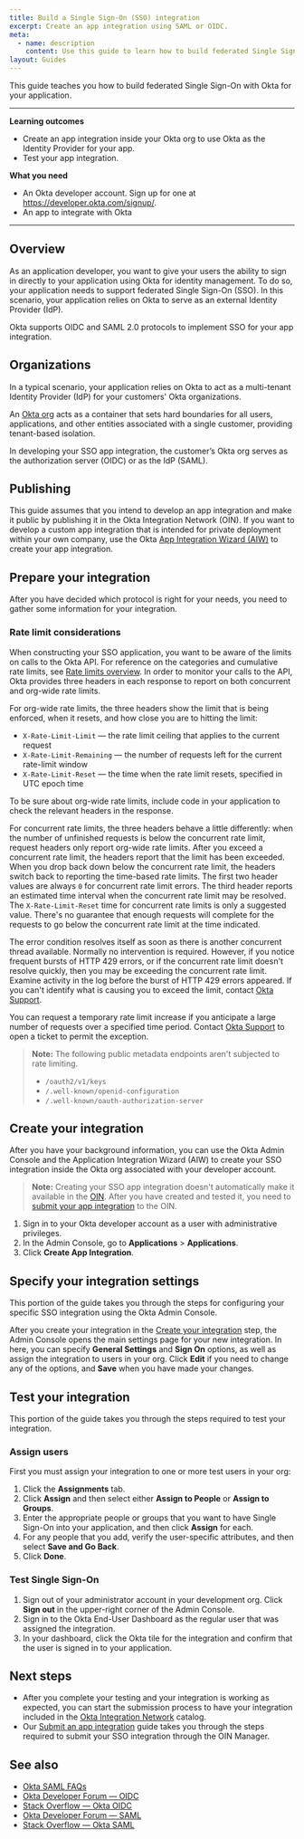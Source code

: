 ```yaml
---
title: Build a Single Sign-On (SSO) integration
excerpt: Create an app integration using SAML or OIDC.
meta:
  - name: description
    content: Use this guide to learn how to build federated Single Sign-On into your Okta integration.
layout: Guides
---
```


This guide teaches you how to build federated Single Sign-On with Okta for your application.

---

**Learning outcomes**

* Create an app integration inside your Okta org to use Okta as the Identity Provider for your app.
* Test your app integration.

**What you need**

* An Okta developer account. Sign up for one at <https://developer.okta.com/signup/>.
* An app to integrate with Okta

---

## Overview

As an application developer, you want to give your users the ability to sign in directly to your application using Okta for identity management. To do so, your application needs to support federated Single Sign-On (SSO). In this scenario, your application relies on Okta to serve as an external Identity Provider (IdP).

Okta supports OIDC and SAML 2.0 protocols to implement SSO for your app integration.

## Organizations

In a typical scenario, your application relies on Okta to act as a multi-tenant Identity Provider (IdP) for your customers' Okta organizations.

An [Okta org](/docs/concepts/okta-organizations/) acts as a container that sets hard boundaries for all users, applications, and other entities associated with a single customer, providing tenant-based isolation.

In developing your SSO app integration, the customer’s Okta org serves as the authorization server (OIDC) or as the IdP (SAML).

## Publishing

This guide assumes that you intend to develop an app integration and make it public by publishing it in the Okta Integration Network (OIN). If you want to develop a custom app integration that is intended for private deployment within your own company, use the Okta [App Integration Wizard (AIW)](https://help.okta.com/okta_help.htm?id=ext_Apps_App_Integration_Wizard) to create your app integration.

## Prepare your integration

After you have decided which protocol is right for your needs, you need to gather some information for your integration.

<StackSnippet snippet="prep" />

### Rate limit considerations

When constructing your SSO application, you want to be aware of the limits on calls to the Okta API. For reference on the categories and cumulative rate limits, see [Rate limits overview](/docs/reference/rate-limits/). In order to monitor your calls to the API, Okta provides three headers in each response to report on both concurrent and org-wide rate limits.

For org-wide rate limits, the three headers show the limit that is being enforced, when it resets, and how close you are to hitting the limit:

* `X-Rate-Limit-Limit` &mdash; the rate limit ceiling that applies to the current request
* `X-Rate-Limit-Remaining` &mdash; the number of requests left for the current rate-limit window
* `X-Rate-Limit-Reset` &mdash; the time when the rate limit resets, specified in UTC epoch time

To be sure about org-wide rate limits, include code in your application to check the relevant headers in the response.

For concurrent rate limits, the three headers behave a little differently: when the number of unfinished requests is below the concurrent rate limit, request headers only report org-wide rate limits. After you exceed a concurrent rate limit, the headers report that the limit has been exceeded. When you drop back down below the concurrent rate limit, the headers switch back to reporting the time-based rate limits. The first two header values are always `0` for concurrent rate limit errors. The third header reports an estimated time interval when the concurrent rate limit may be resolved. The `X-Rate-Limit-Reset` time for concurrent rate limits is only a suggested value. There's no guarantee that enough requests will complete for the requests to go below the concurrent rate limit at the time indicated.

The error condition resolves itself as soon as there is another concurrent thread available. Normally no intervention is required. However, if you notice frequent bursts of HTTP 429 errors, or if the concurrent rate limit doesn't resolve quickly, then you may be exceeding the concurrent rate limit. Examine activity in the log before the burst of HTTP 429 errors appeared. If you can't identify what is causing you to exceed the limit, contact [Okta Support](mailto:support@okta.com).

You can request a temporary rate limit increase if you anticipate a large number of requests over a specified time period. Contact [Okta Support](mailto:support@okta.com) to open a ticket to permit the exception.

> **Note:** The following public metadata endpoints aren't subjected to rate limiting.
> * `/oauth2/v1/keys`
> * `/.well-known/openid-configuration`
> * `/.well-known/oauth-authorization-server`

## Create your integration

After you have your background information, you can use the Okta Admin Console and the Application Integration Wizard (AIW) to create your SSO integration inside the Okta org associated with your developer account.

>**Note:** Creating your SSO app integration doesn't automatically make it available in the [OIN](https://www.okta.com/integrations/). After you have created and tested it, you need to [submit your app integration](/docs/guides/submit-app/) to the OIN.

1. Sign in to your Okta developer account as a user with administrative privileges.
1. In the Admin Console, go to  **Applications** > **Applications**.
1. Click **Create App Integration**.

<StackSnippet snippet="create" />

## Specify your integration settings

This portion of the guide takes you through the steps for configuring your specific SSO integration using the Okta Admin Console.

After you create your integration in the [Create your integration](#create-your-integration) step, the Admin Console opens the main settings page for your new integration. In here, you can specify **General Settings** and **Sign On** options, as well as assign the integration to users in your org. Click **Edit** if you need to change any of the options, and **Save** when you have made your changes.

<StackSnippet snippet="settings" />

## Test your integration

This portion of the guide takes you through the steps required to test your integration.

### Assign users

First you must assign your integration to one or more test users in your org:

1. Click the **Assignments** tab.
1. Click **Assign** and then select either **Assign to People** or **Assign to Groups**.
1. Enter the appropriate people or groups that you want to have Single Sign-On into your application, and then click **Assign** for each.
1. For any people that you add, verify the user-specific attributes, and then select **Save and Go Back**.
1. Click **Done**.

### Test Single Sign-On

1. Sign out of your administrator account in your development org. Click **Sign out** in the upper-right corner of the Admin Console.
1. Sign in to the Okta End-User Dashboard as the regular user that was assigned the integration.
1. In your dashboard, click the Okta tile for the integration and confirm that the user is signed in to your application.

<StackSnippet snippet="test" />

## Next steps

* After you complete your testing and your integration is working as expected, you can start the submission process to have your integration included in the [Okta Integration Network](https://www.okta.com/okta-integration-network/) catalog.
* Our [Submit an app integration](/docs/guides/submit-app) guide takes you through the steps required to submit your SSO integration through the OIN Manager.

## See also 

* [Okta SAML FAQs](/docs/concepts/saml/faqs/)
* [Okta Developer Forum &mdash; OIDC](https://devforum.okta.com/search?q=oidc)
* [Stack Overflow &mdash; Okta OIDC](https://stackoverflow.com/search?q=oidc+okta)
* [Okta Developer Forum &mdash; SAML](https://devforum.okta.com/search?q=saml)
* [Stack Overflow &mdash; Okta SAML](https://stackoverflow.com/search?q=saml+okta)